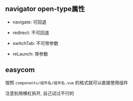 ## navigator open-type属性

- navigate: 可回退
- redirect: 不可回退

- switchTab: 不可带参数
- reLaunch: 带参数

## easycom

按照 `components/组件名/组件名.vue` 的格式就可以直接使用组件

注意别用横杠拆开, 自己试过不行的
